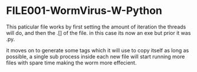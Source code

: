 # FILE001-WormVirus-W-Python

This paticular file works by first setting the amount of iteration the threads will do, and then the .[] of the file. in this case its now an exe but prior it was .py. 

it moves on to generate some tags which it will use to copy itself as long as possible, a single sub process inside each new file will start running more files with spare time making the worm more effecient. 


